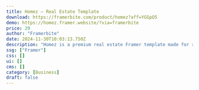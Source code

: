 ```yaml
---
title: Homez — Real Estate Template
download: https://framerbite.com/product/homez?aff=YGGpO5
demo: https://homez.framer.website/?via=framerbite
price: 29
author: "Framerbite"
date: 2024-11-30T10:03:13.750Z
description: "Homez is a premium real estate Framer template made for real estate, home directory, listing business. If you want to list your real estate properties for sale or rent, then this template will be your perfect fit."
ssg: ["Framer"]
css: []
ui: []
cms: []
category: [Business]
draft: false
---
```


